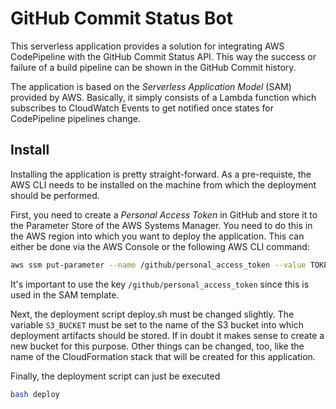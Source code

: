# GitHub Commit Status Bot

This serverless application provides a solution for integrating AWS CodePipeline with the GitHub Commit Status API. This way the success or failure of a build pipeline can be shown in the GitHub Commit history.

The application is based on the *Serverless Application Model* (SAM) provided by AWS. Basically, it simply consists of a Lambda function which subscribes to CloudWatch Events to get notified once states for CodePipeline pipelines change.

## Install
Installing the application is pretty straight-forward. As a pre-requiste, the AWS CLI needs to be installed on the machine from which the deployment should be performed.

First, you need to create a *Personal Access Token* in GitHub and store it to the Parameter Store of the AWS Systems Manager. You need to do this in the AWS region into which you want to deploy the application. This can either be done via the AWS Console or the following AWS CLI command:

```bash
aws ssm put-parameter --name /github/personal_access_token --value TOKEN --type String
```

It's important to use the key `/github/personal_access_token` since this is used in the SAM template.

Next, the deployment script deploy.sh must be changed slightly. The variable `S3_BUCKET` must be set to the name of the S3 bucket into which deployment artifacts should be stored. If in doubt it makes sense to create a new bucket for this purpose. Other things can be changed, too, like the name of the CloudFormation stack that will be created for this application.

Finally, the deployment script can just be executed

```bash
bash deploy
```
